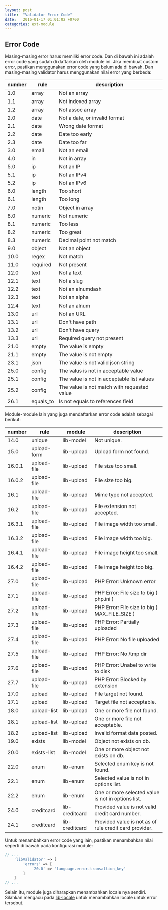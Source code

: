 ```yaml
---
layout: post
title:  "Validator Error Code"
date:   2016-01-17 01:01:02 +0700
categories: ext-module
---
```


## Error Code

Masing-masing error harus memiliki error code. Dan di bawah ini adalah error
code yang sudah di daftarkan oleh module ini. Jika membuat custom error, pastikan
menggunakan error code yang belum ada di bawah. Dan masing-masing validator harus
menggunakan nilai error yang berbeda:

number  | rule      | description
--------|-----------|------------
1.0     | array     | Not an array
1.1     | array     | Not indexed array
1.2     | array     | Not assoc array
2.0     | date      | Not a date, or invalid format
2.1     | date      | Wrong date format
2.2     | date      | Date too early
2.3     | date      | Date too far
3.0     | email     | Not an email
4.0     | in        | Not in array
5.0     | ip        | Not an IP
5.1     | ip        | Not an IPv4
5.2     | ip        | Not an IPv6
6.0     | length    | Too short
6.1     | length    | Too long
7.0     | notin     | Object in array
8.0     | numeric   | Not numeric
8.1     | numeric   | Too less
8.2     | numeric   | Too great
8.3     | numeric   | Decimal point not match
9.0     | object    | Not an object
10.0    | regex     | Not match
11.0    | required  | Not present
12.0    | text      | Not a text
12.1    | text      | Not a slug
12.2    | text      | Not an alnumdash
12.3    | text      | Not an alpha
12.4    | text      | Not an alnum
13.0    | url       | Not an URL
13.1    | url       | Don't have path
13.2    | url       | Don't have query
13.3    | url       | Required query not present
21.0    | empty     | The value is empty
21.1    | empty     | The value is not empty
23.1    | json      | The value is not valid json string
25.0    | config    | The valus is not in acceptable value
25.1    | config    | The value is not in acceptable list values
25.2    | config    | The value is not match with requested value
26.1    | equals_to | Is not equals to references field

Module-module lain yang juga mendaftarkan error code adalah sebagai berikut:

number | rule        | module           | description
-------|-------------|------------------|------------
14.0   | unique      | lib-model        | Not unique.
15.0   | upload-form | lib-upload       | Upload form not found.
16.0.1 | upload-file | lib-upload       | File size too small.
16.0.2 | upload-file | lib-upload       | File size too big.
16.1   | upload-file | lib-upload       | Mime type not accepted.
16.2   | upload-file | lib-upload       | File extension not accepted.
16.3.1 | upload-file | lib-upload       | File image width too small.
16.3.2 | upload-file | lib-upload       | File image width too big.
16.4.1 | upload-file | lib-upload       | File image height too small.
16.4.2 | upload-file | lib-upload       | File image height too big.
27.0   | upload-file | lib-upload       | PHP Error: Unknown error
27.1   | upload-file | lib-upload       | PHP Error: File size to big ( php.ini )
27.2   | upload-file | lib-upload       | PHP Error: File size to big ( MAX_FILE_SIZE  )
27.3   | upload-file | lib-upload       | PHP Error: Partially uploaded
27.4   | upload-file | lib-upload       | PHP Error: No file uploaded
27.5   | upload-file | lib-upload       | PHP Error: No /tmp dir
27.6   | upload-file | lib-upload       | PHP Error: Unabel to write to disk
27.7   | upload-file | lib-upload       | PHP Error: Blocked by extension
17.0   | upload      | lib-upload       | File target not found.
17.1   | upload      | lib-upload       | Target file not acceptable.
18.0   | upload-list | lib-upload       | One or more file not found.
18.1   | upload-list | lib-upload       | One or more file not acceptable.
18.2   | upload-list | lib-upload       | Invalid format data posted.
19.0   | exists      | lib-model        | Object not exists on db.
20.0   | exists-list | lib-model        | One or more object not exists on db.
22.0   | enum        | lib-enum         | Selected enum key is not found.
22.1   | enum        | lib-enum         | Selected value is not in options list.
22.2   | enum        | lib-enum         | One or more selected value is not in options list.
24.0   | creditcard  | lib-creditcard   | Provided value is not valid credit card number.
24.1   | creditcard  | lib-creditcard   | Provided value is not as of rule credit card provider.

Untuk menambahkan error code yang lain, pastikan menambahkan nilai
seperti di bawah pada konfigurasi module:

```php
// ...
    'libValidator' => [
        'errors' => [
            '20.0' => 'language.error.transaltion_key'
        ]
    ]
// ...
```

Selain itu, module juga diharapkan menambahkan locale nya sendiri.
Silahkan mengacu pada [lib-locale](https://github.com/getmim/lib-locale)
untuk menambahkan locale untuk error tersebut.